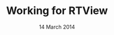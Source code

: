 ---
title: Working for RTView
description: I started working for <a href="http://rtview.eu" rel="noopener noreferrer" target="_blank">RTView</a> developing Virtual Reality experiences using Unreal Engine 4. 
date: 14 March 2014
category: work
layout: page
published: true
---
